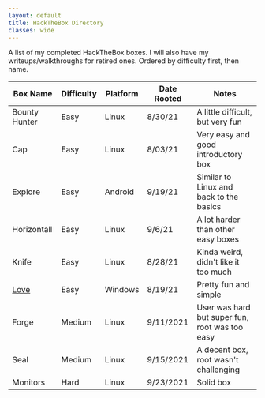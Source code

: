 ```yaml
---
layout: default
title: HackTheBox Directory
classes: wide
---
```

A list of my completed HackTheBox boxes. I will also have my writeups/walkthroughs for retired ones. Ordered by difficulty first, then name.
<br />

| Box Name  | Difficulty | Platform | Date Rooted | Notes |
| ------------- | ------------- | ------------- |------------- |------------- |
| Bounty Hunter | Easy | Linux | 8/30/21 | A little difficult, but very fun |
| Cap | Easy | Linux | 8/03/21 | Very easy and good introductory box |
| Explore | Easy | Android | 9/19/21 | Similar to Linux and back to the basics |
| Horizontall | Easy | Linux | 9/6/21 | A lot harder than other easy boxes |
| Knife | Easy | Linux | 8/28/21 | Kinda weird, didn't like it too much |
| <a href="https://susmdt.github.io/Nigerald/HTB/Love"> Love </a>  | Easy | Windows | 8/19/21 | Pretty fun and simple |
| Forge | Medium | Linux | 9/11/2021 | User was hard but super fun, root was too easy |
| Seal | Medium | Linux | 9/15/2021 | A decent box, root wasn't challenging |
| Monitors | Hard | Linux | 9/23/2021 | Solid box |
